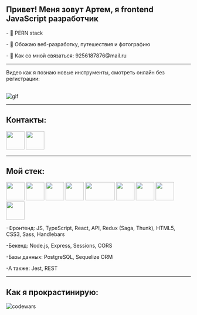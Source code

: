 <h2>Привет! Меня зовут Артем, я frontend JavaScript разработчик</h2>
<p>- 👻 PERN stack</p>
<p>- 🧐 Обожаю веб-разработку, путешествия и фотографию</p>
<p>- 📩 Как со мной связаться: 9256187876@mail.ru</p>
<hr>

<p>Видео как я познаю новые инструменты, смотреть онлайн без регистрации:</p> <br>
<img src="https://media.giphy.com/media/a34HjLEsKchWM/giphy.gif" alt="gif"/>

<hr>
<h2>Контакты:</h2>
<p>
<a href="https://t.me/tymphoto"><img src="https://upload.wikimedia.org/wikipedia/commons/thumb/5/5c/Telegram_Messenger.png/800px-Telegram_Messenger.png" width="50px" /></a>
<a href="https://wa.me/79256187876"><img src="https://cdn-icons-png.flaticon.com/512/174/174879.png" width="50px" /></a>
</p>

<hr>
<h2>Мой стек:</h2>
<p>
<img src="https://upload.wikimedia.org/wikipedia/commons/thumb/9/99/Unofficial_JavaScript_logo_2.svg/1024px-Unofficial_JavaScript_logo_2.svg.png" width="50px" height="50px" />
<img src="https://upload.wikimedia.org/wikipedia/commons/thumb/4/4c/Typescript_logo_2020.svg/768px-Typescript_logo_2020.svg.png" width="50px" height="50px" />
<img src="https://cdn.hashnode.com/res/hashnode/image/upload/v1647490619965/P1dsNgj-f1.png" width="50px" height="50px" />
<img src="https://raw.githubusercontent.com/reduxjs/redux/master/logo/logo.png" width="50px" height="50px" />
<img src="https://upload.wikimedia.org/wikipedia/commons/thumb/d/d9/Node.js_logo.svg/1280px-Node.js_logo.svg.png" width="80px" height="50px" />
<img src="https://w7.pngwing.com/pngs/170/924/png-transparent-microsoft-sql-server-microsoft-azure-sql-database-microsoft-text-logo-microsoft-azure.png" width="50px" height="50px" />
<img src="https://upload.wikimedia.org/wikipedia/commons/thumb/2/29/Postgresql_elephant.svg/1200px-Postgresql_elephant.svg.png" width="50px" height="50px" />
<img src="https://upload.wikimedia.org/wikipedia/commons/thumb/6/61/HTML5_logo_and_wordmark.svg/768px-HTML5_logo_and_wordmark.svg.png" width="50px" height="50px" />
<img src="https://upload.wikimedia.org/wikipedia/commons/thumb/d/d5/CSS3_logo_and_wordmark.svg/1452px-CSS3_logo_and_wordmark.svg.png" width="50px" height="50px" />
</p>
<p>-Фронтенд: JS, TypeScript, React, API, Redux (Saga, Thunk), HTML5, CSS3, Sass, Handlebars</p>
<p>-Бекенд: Node.js, Express, Sessions, CORS</p>
<p>-Базы данных: PostgreSQL, Sequelize ORM</p>
<p>-A также: Jest, REST</p>

<hr>
<h2>Как я прокрастинирую:</h2>
<img src="https://www.codewars.com/users/Tymphoto/badges/large" alt="codewars" />



<!--
**tymphoto/tymphoto** is a ✨ _special_ ✨ repository because its `README.md` (this file) appears on your GitHub profile.
